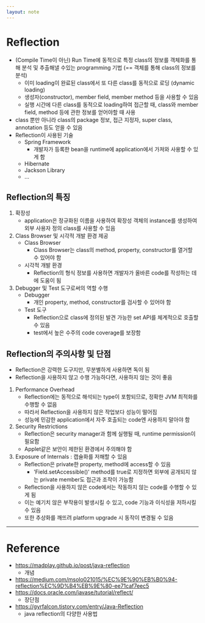 ```yaml
---
layout: note
---
```


# Reflection

- (Compile Time이 아닌) Run Time에 동적으로 특정 class의 정보를 객체화를 통해 분석 및 추출해낼 수있는 programming 기법 (== 객체를 통해 class의 정보를 분석)
    - 이미 loading이 완료된 class에서 또 다른 class를 동적으로 로딩 (dynamic loading)
    - 생성자(constructor), member field, member method 등을 사용할 수 있음
    - 실행 시간에 다른 class를 동적으로 loading하여 접근할 때, class와 member field, method 등에 관한 정보를 얻어야할 때 사용
- class 뿐만 아니라 class의 package 정보, 접근 지정자, super class, annotation 등도 얻을 수 있음
- Reflection이 사용된 기술
    - Spring Framework
        - 개발자가 등록한 bean을 runtime에 application에서 가져와 사용할 수 있게 함
    - Hibernate
    - Jackson Library
    - ...

## Reflection의 특징

1. 확장성
    - application은 정규화된 이름을 사용하여 확장성 객체의 instance를 생성하여 외부 사용자 정의 class를 사용할 수 있음
2. Class Browser 및 시각적 개발 환경 제공
    - Class Browser
        - Class Browser는 class의 method, property, constructor를 열거할 수 있어야 함
    - 시각적 개발 환경
        - Reflection의 형식 정보를 사용하면 개발자가 올바른 code를 작성하는 데에 도움이 됨
3. Debugger 및 Test 도구로써의 역할 수행
    - Debugger
        - 개인 property, method, constructor를 검사할 수 있어야 함
    - Test 도구
        - Reflection으로 class에 정의된 발견 가능한 set API를 체계적으로 호출할 수 있음
        - test에서 높은 수주의 code coverage를 보장함

## Reflection의 주의사항 및 단점

- Reflection은 강력한 도구지만, 무분별하게 사용하면 독이 됨
- Reflection을 사용하지 않고 수행 가능하다면, 사용하지 않는 것이 좋음
1. Performance Overhead
    - Reflection에는 동적으로 해석되는 type이 포함되므로, 정확한 JVM 최적화를 수행할 수 없음
    - 따라서 Reflection을 사용하지 않은 작업보다 성능이 떨어짐
    - 성능에 민감한 application에서 자주 호출되는 code엔 사용하지 말아야 함
2. Security Restrictions
    - Reflection은 security manager과 함께 실행될 때, runtime permission이 필요함
    - Applet같은 보안이 제한된 환경에서 주의해야 함
3. Exposure of Internals : 캡슐화를 저해할 수 있음
    - Reflection은 private한 property, method에 access할 수 있음
        - 'Field.setAccessible()' method를 true로 지정하면 외부에 공개되지 않는 private member도 접근과 조작이 가능함
    - Reflection을 사용하지 않은 code에서는 작동하지 않는 code를 수행할 수 있게 됨
    - 이는 예기치 않은 부작용이 발생시킬 수 있고, code 기능과 이식성을 저하시킬 수 있음
    - 또한 추상화를 깨뜨려 platform upgrade 시 동작이 변경될 수 있음

---

# Reference

- https://madplay.github.io/post/java-reflection
    - 개념
- https://medium.com/msolo021015/%EC%9E%90%EB%B0%94-reflection%EC%9D%B4%EB%9E%80-ee71caf7eec5
- https://docs.oracle.com/javase/tutorial/reflect/
    - 장단점
- https://gyrfalcon.tistory.com/entry/Java-Reflection
    - java reflection의 다양한 사용법

